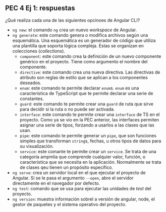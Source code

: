 ## PEC 4 Ej 1: respuestas

¿Qué realiza cada una de las siguientes opcinoes de Angular CLI?

* `ng new`: el comando `ng` crea un nuevo _workspace_ de Angular. 
* `ng generate`: este comando genera o modifica archivos según una esquemática. Una esquemática es un generador de código que utiliza una plantilla que soporta lógica compleja. Estas se organizan en colecciones (_collections_).
    * `component`: este comando crea la definición de un nuevo componente genérico en el proyecto. Tiene como argumento el nombre del componente.
    * `directive`: este comando crea una nueva directiva. Las directivas de atributo son reglas de estilo que se aplican a los componentes deseados.
    * `enum`: este comando te permite declarar `enum`s. `enum` es una característica de TypeScript que te permite declarar una serie de constantes.
    * `guard`: este comando te permite crear una `guard` de ruta que sirve para decidir si la ruta o no puede ser activada. 
    * `interface`: este comando te permite crear una `interface` de TS en el proyecto. Como ya se vio en la PEC anterior, las interfaces permiten asignar una serie de tipos, forzando a usarlos a las clases que las usan.
    * `pipe`: este comando te permite generar un `pipe`, que son funciones simples que transforman `string`s, fechas, u otros tipos de datos para su visualización.
    * `service`: este comante te permite crear un `service`. Se trata de una categoría ampmlia que comprende cualquier valor, función, o característica que se necesita en la aplicación. Normalmente se trata de clases qeu tienen un propósito específico. 
* `ng serve`: crea un servidor local en el que ejecutar el proyecto de Angular. Si se le pasa el argumento `--open`, abre el servidor directamente en el navegador por defecto.
* `ng test`: comando que se usa para ejecutar las unidades de _test_ del proyecto.
* `ng version`: muestra información sobrel a versión de angular, node, el gestor de paquetes y el sistema operativo del proyecto.

